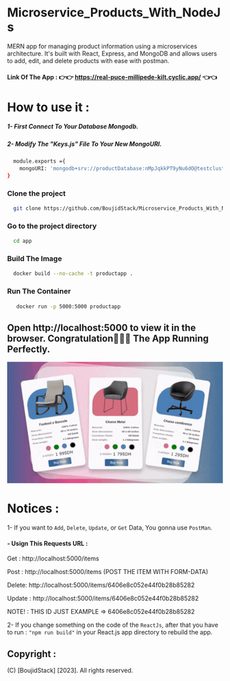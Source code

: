 # Microservice_Products_With_NodeJs

MERN app for managing product information using a microservices architecture. It's built with React, Express, and MongoDB and allows users to add, edit, and delete products with ease with postman.

#### Link Of The App : 👉👉 https://real-puce-millipede-kilt.cyclic.app/ 👈👈


# How to use it :


##### 1- First Connect To Your Database Mongodb.

##### 2- Modify The "Keys.js" File To Your New MongoURI. 



```bash
  module.exports ={
    mongoURI: 'mongodb+srv://productDatabase:nMpJqkkPT9yNu6dO@testcluster.nmeixv1.mongodb.net/?retryWrites=true&w=majority'
}
```





### Clone the project

```bash
  git clone https://github.com/BoujidStack/Microservice_Products_With_NodeJs.git
```

### Go to the project directory

```bash
  cd app
```

### Build The Image

```bash
  docker build --no-cache -t productapp .
```

### Run The Container

```bash
   docker run -p 5000:5000 productapp     
```

## Open http://localhost:5000 to view it in the browser. Congratulation🥳🎊🎉 The App Running Perfectly. 


![logo](https://github.com/BoujidStack/Microservice_Products_With_NodeJs/blob/main/Demo-Products-Gif.gif)



# Notices : 

1- If you want to `Add`, `Delete`, `Update`, or `Get` Data, You gonna use `PostMan`. 

  #### - Usign This Requests URL :  
Get : http://localhost:5000/items

Post : http://localhost:5000/items (POST THE ITEM WITH FORM-DATA)

Delete: http://localhost:5000/items/6406e8c052e44f0b28b85282

Update : http://localhost:5000/items/6406e8c052e44f0b28b85282

NOTE! : THIS ID JUST EXAMPLE => 6406e8c052e44f0b28b85282



2- If you change something on the code of the `ReactJs`, after that you have to run : `"npm run build"` in your React.js app directory to rebuild the app.

## Copyright :

(C) [BoujidStack] [2023]. All rights reserved.
